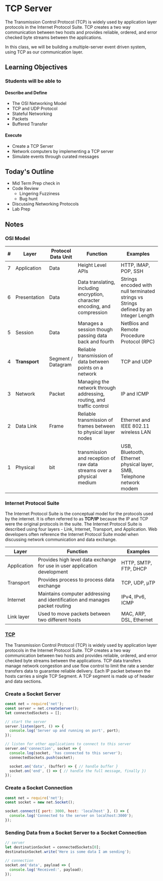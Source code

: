 # TCP Server

The Transmission Control Protocol (TCP) is widely used by application layer protocols in the Internet Protocol Suite. TCP creates a two way communication between two hosts and provides reliable, ordered, and error checked byte streams between the applications.

In this class, we will be building a multiple-server event driven system, using TCP as our communication layer.

## Learning Objectives

### Students will be able to

#### Describe and Define

- The OSI Networking Model
- TCP and UDP Protocol
- Stateful Networking
- Packets
- Buffered Transfer

#### Execute

- Create a TCP Server
- Network computers by implementing a TCP server
- Simulate events through curated messages

## Today's Outline

<!-- To Be Completed By Instructor -->
- Mid Term Prep check in
- Code Review 
  - Lingering Fuzziness
  - Bug hunt
- Discussing Networking Protocols
- Lab Prep

## Notes

### OSI Model

| # | Layer | Protocol Data Unit | Function | Examples |
| --- | ---- | ----- | ----- | ----- |
| 7 | Application | Data | Height Level APIs | HTTP, IMAP, POP, SSH |
| 6 | Presentation | Data | Data translating, including encryption, character encoding, and compression | Strings encoded with null terminated strings vs Strings defined by an Integer Length |
| 5 | Session | Data | Manages a session though passing data back and fourth | NetBios and Remote Procedure Protocol (RPC) |
| 4 | **Transport** | Segment / Datagram | Reliable transmission of data between points on a network | TCP and UDP |
| 3 | Network | Packet | Managing the network through addressing, routing, and traffic control | IP and ICMP
| 2 | Data Link | Frame | Reliable transmission of frames between to physical layer nodes | Ethernet and IEEE 802.11 wireless LAN |
| 1 | Physical | bit | transmission and reception of raw data streams over a physical medium | USB, Bluetooth, Ethernet physical layer, SMB, Telephone network modem |

### Internet Protocol Suite

The Internet Protocol Suite is the conceptual model for the protocols used by the internet. It is often referred to as **TCP/IP** because the IP and TCP were the original protocols in the suite. The Internet Protocol Suite is described using four layers - Link, Internet, Transport, and Application. Web developers often reference the Internet Protocol Suite model when discussing network communication and data exchange.

| Layer | Function | Examples |
| ---- | ---- | ---- |
| Application | Provides high level data exchange for use in user application development |  HTTP, SMTP, FTP, DHCP |
| Transport | Provides process to process data exchange | TCP, UDP, µTP|
| Internet | Maintains computer addressing and identification and manages packet routing | IPv4, IPv6, ICMP |
| Link layer | Used to move packets between two different hosts | MAC, ARP, DSL, Ethernet |

### [TCP](https://www.ietf.org/rfc/rfc793.txt)

The Transmission Control Protocol (TCP) is widely used by application layer protocols in the Internet Protocol Suite. TCP creates a two way communication between two hosts and provides reliable, ordered, and error checked byte streams between the applications. TCP data transfers manage network congestion and use flow control to limit the rate a sender transfers data to guarantee reliable delivery. Each IP packet between the hosts carries a single TCP Segment. A TCP segment is made up of header and data sections.

### Create a Socket Server

```javascript
const net = require('net');
const server = net.createServer();
let connectedSockets = [];

// start the server
server.listen(port, () => {
  console.log('Server up and running on port', port);
});

// listen for other applications to connect to this server
server.on('connection', socket => {
  console.log(socket, 'has connected to this server');
  connectedSockets.push(socket);

  socket.on('data', (buffer) => { // handle buffer }
  socket.on('end', () => { // handle the full message, finally })
});
```

### Create a Socket Connection

```javascript
const net = require('net');
const socket = new net.Socket();

socket.connect({ port: 3000, host: 'localhost' }, () => {
  console.log('Connected to the server on localhost:3000');
});
```

### Sending Data from a Socket Server to a Socket Connection

```javascript
// server
let destinationSocket = connectedSockets[0];
destinatoinSocket.write('Here is some data I am sending');
```

```javascript
// connection
socket.on('data', payload => {
  console.log('Received:', payload);
});
```
